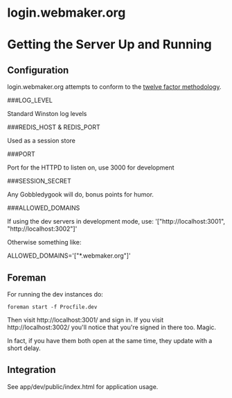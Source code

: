 login.webmaker.org
==================

# Getting the Server Up and Running

## Configuration

login.webmaker.org attempts to conform to the <a href="http://www.12factor.net">twelve factor methodology</a>.

###LOG_LEVEL

Standard Winston log levels

###REDIS_HOST & REDIS_PORT

Used as a session store

###PORT

Port for the HTTPD to listen on, use 3000 for development

###SESSION_SECRET

Any Gobbledygook will do, bonus points for humor.

###ALLOWED_DOMAINS

If using the dev servers in development mode, use: 
'["http://localhost:3001", "http://localhost:3002"]'

Otherwise something like: 

ALLOWED_DOMAINS='["*.webmaker.org"]'

## Foreman

For running the dev instances do:

```
foreman start -f Procfile.dev
```

Then visit http://localhost:3001/ and sign in. If you visit http://localhost:3002/ you'll notice that you're signed in there too. Magic.

In fact, if you have them both open at the same time, they update with a short delay.

## Integration

See app/dev/public/index.html for application usage.
